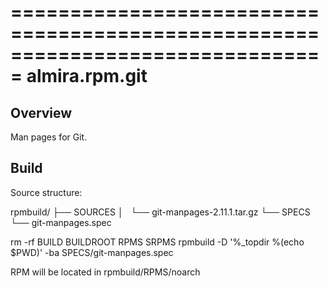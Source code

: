 ===============================================================================
almira.rpm.git
===============================================================================

Overview
--------
Man pages for Git.


Build
-----
Source structure:

rpmbuild/
├── SOURCES
│   └── git-manpages-2.11.1.tar.gz
└── SPECS
    └── git-manpages.spec


rm -rf BUILD BUILDROOT RPMS SRPMS
rpmbuild -D '%_topdir %(echo $PWD)' -ba SPECS/git-manpages.spec

RPM will be located in rpmbuild/RPMS/noarch
